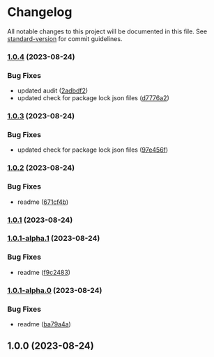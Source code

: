 # Changelog

All notable changes to this project will be documented in this file. See [standard-version](https://github.com/conventional-changelog/standard-version) for commit guidelines.

### [1.0.4](https://github.com/remarkablemark/npm-package-template/compare/v1.0.3...v1.0.4) (2023-08-24)


### Bug Fixes

* updated audit ([2adbdf2](https://github.com/remarkablemark/npm-package-template/commit/2adbdf2dba394c3a545afb7e95404e36f5e27d8a))
* updated check for package lock json files ([d7776a2](https://github.com/remarkablemark/npm-package-template/commit/d7776a2f3f4bf8d423b93a01bf2e60cda0a5b13f))

### [1.0.3](https://github.com/remarkablemark/npm-package-template/compare/v1.0.2...v1.0.3) (2023-08-24)


### Bug Fixes

* updated check for package lock json files ([97e456f](https://github.com/remarkablemark/npm-package-template/commit/97e456f08e1a03e42c6ded057341f7bbc787eb8b))

### [1.0.2](https://github.com/remarkablemark/npm-package-template/compare/v1.0.1...v1.0.2) (2023-08-24)


### Bug Fixes

* readme ([671cf4b](https://github.com/remarkablemark/npm-package-template/commit/671cf4be1489898482fa868d5bc49fed8cac409d))

### [1.0.1](https://github.com/remarkablemark/npm-package-template/compare/v1.0.1-alpha.1...v1.0.1) (2023-08-24)

### [1.0.1-alpha.1](https://github.com/remarkablemark/npm-package-template/compare/v1.0.1-alpha.0...v1.0.1-alpha.1) (2023-08-24)


### Bug Fixes

* readme ([f9c2483](https://github.com/remarkablemark/npm-package-template/commit/f9c24832d1a2b5576b7167b2169480a596c3d259))

### [1.0.1-alpha.0](https://github.com/remarkablemark/npm-package-template/compare/v1.0.0...v1.0.1-alpha.0) (2023-08-24)


### Bug Fixes

* readme ([ba79a4a](https://github.com/remarkablemark/npm-package-template/commit/ba79a4a5443e08326bbc4c1344dc047dd75fd887))

## 1.0.0 (2023-08-24)
